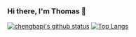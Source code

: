 ### Hi there, I'm Thomas 🐴

[![chengbapi's github status](https://github-readme-stats.vercel.app/api?username=chengbapi&theme=radical&show_icons=true&include_all_commits=true&hide=stars)](https://github.com/anuraghazra/github-readme-stats)
[![Top Langs](https://github-readme-stats.vercel.app/api/top-langs/?username=chengbapi&theme=radical&layout=compact&langs_count=6)](https://github.com/anuraghazra/github-readme-stats)

<!--
**chengbapi/chengbapi** is a ✨ _special_ ✨ repository because its `README.md` (this file) appears on your GitHub profile.

Here are some ideas to get you started:

- 🔭 I’m currently working on ...
- 🌱 I’m currently learning ...
- 👯 I’m looking to collaborate on ...
- 🤔 I’m looking for help with ...
- 💬 Ask me about ...
- 📫 How to reach me: ...
- 😄 Pronouns: ...
- ⚡ Fun fact: ...
-->
